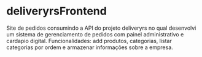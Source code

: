 # deliveryrsFrontend
Site de pedidos consumindo a API do projeto deliveryrs no qual desenvolvi um sistema de gerenciamento de pedidos com painel administrativo e cardapio digital. Funcionalidades: add produtos, categorias, listar categorias por ordem e armazenar informações sobre a empresa. 
